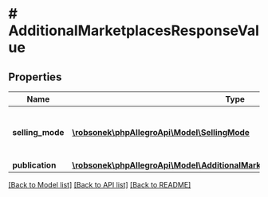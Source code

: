 # # AdditionalMarketplacesResponseValue

## Properties

Name | Type | Description | Notes
------------ | ------------- | ------------- | -------------
**selling_mode** | [**\robsonek\phpAllegroApi\Model\SellingMode**](SellingMode.md) | The offer price for the selected additional marketplace. | [optional]
**publication** | [**\robsonek\phpAllegroApi\Model\AdditionalMarketplacesResponseValuePublication**](AdditionalMarketplacesResponseValuePublication.md) |  | [optional]

[[Back to Model list]](../../README.md#models) [[Back to API list]](../../README.md#endpoints) [[Back to README]](../../README.md)

